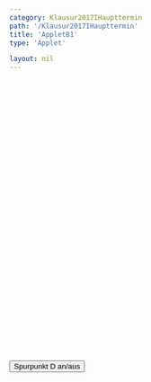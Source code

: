 ```yaml
---
category: Klausur2017IHaupttermin
path: '/Klausur2017IHaupttermin'
title: 'AppletB1'
type: 'Applet'

layout: nil
---
```

<link type="text/css" href="https://cdnjs.cloudflare.com/ajax/libs/jsxgraph/0.99.6/jsxgraph.css"><link rel="stylesheet" type="text/css" href="{{ site.jsxurl }}/jsxgraph.css" />
<div id="JXG63c29b38-bd9f-4bf8-9f60-a5f0643bb27c" class="jxgbox" style="width:500px; height:500px">
<script type="text/javascript">
    
	const board = JXG.JSXGraph.initBoard('JXG63c29b38-bd9f-4bf8-9f60-a5f0643bb27c', {
    							boundingbox: [-5, 11, 11, -5],
                  showFullscreen: true, axis: true
              });
 
 var tracestate=false;
var f = x => -1.5*JXG.Math.log(x-1, 0.5);

var g = x => 1.5*JXG.Math.log(x, 0.5);

var parabelf = board.create('functiongraph', [f],
        {strokeColor: 'black', strokeWidth:3, name:'f_1', withLabel:true});
        
var parabelg = board.create('functiongraph', [g],
        {strokeColor: 'blue', strokeWidth:3, name:'f_2', withLabel:true});
        
board.create('text', [1,10,'f_2(x)']);

board.create('text', [10,4,'f_1(x)']);

var A = board.create('glider', [0,-5,20,parabelg], {color:'orange', label:{fontsize:16, position:'bot'}, size:2});

var C = board.create('point', [function(){return A.X()}, function(){return -1.5*JXG.Math.log(A.X()-1, 0.5)}],{name:'C', color:'green', label:{fontsize:16, position:'bot'}, size:2});

var B = board.create('point', [function(){return A.X()-3}, function(){return A.Y()+(C.Y()-A.Y())*0.5}], {color:'green', label:{fontsize:16, position:'bot'}, size:2});

var D = board.create('point', [function(){return A.X()+3}, function(){return A.Y()+(C.Y()-A.Y())*0.5}], {trace:function(){return tracestate}, color:'green', label:{fontsize:16, position:'bot'}, size:2});

var l1 = board.create('line', [A, B], {straightFirst:false, straightLast:false, color:'green'});

var l2 = board.create('line', [A, D], {straightFirst:false, straightLast:false, color:'green'});

var l3 = board.create('line', [C, D], {straightFirst:false, straightLast:false, color:'green'});

var l4 = board.create('line', [C, B], {straightFirst:false, straightLast:false, color:'green'});

var l5 = board.create('line', [C, A], {straightFirst:false, straightLast:false, color:'gray'});

var l6 = board.create('line', [D, B], {straightFirst:false, straightLast:false, color:'gray'});

board.create('intersection', [l5,l6], {name:'M', color:'', label:{fontsize:16, position:'bot'}, size:2})

board.create('text', [3,8,'M I 2017 HT B 1'], {fontsize: 18, fixed:true});

function changestate() {
if(tracestate){
D.clearTrace();
tracestate=false;
}else{
tracestate=true;
}
}

    

  </script>
  </div>
  <form><input type='button' value="Spurpunkt D an/aus" onClick="changestate();"></form>
  
